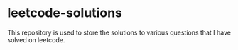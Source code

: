 # leetcode-solutions
This repository is used to store the solutions to various questions that I have solved on leetcode.
